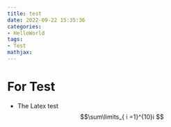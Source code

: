 ```yaml
---
title: test
date: 2022-09-22 15:35:36
categories: 
- HelloWorld
tags:
- Test
mathjax:
---
```

# For Test
- The Latex test
$$\sum\limits_{ i =1}^{10}i $$

